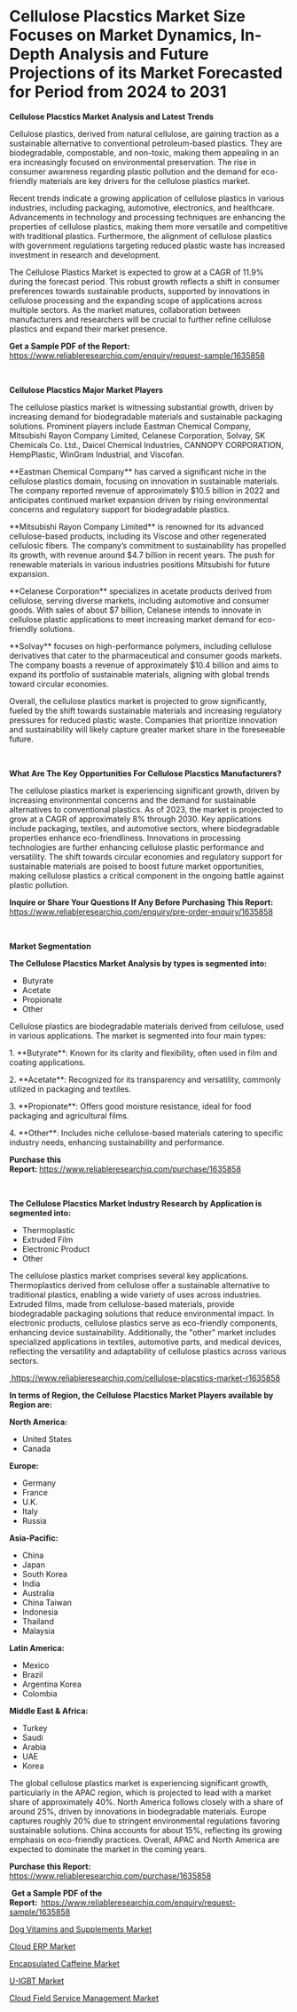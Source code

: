 <p><h1>Cellulose Placstics Market Size Focuses on Market Dynamics, In-Depth Analysis and Future Projections of its Market Forecasted for Period from 2024 to 2031</h1></p><p><strong>Cellulose Placstics Market Analysis and Latest Trends</strong></p>
<p><p>Cellulose plastics, derived from natural cellulose, are gaining traction as a sustainable alternative to conventional petroleum-based plastics. They are biodegradable, compostable, and non-toxic, making them appealing in an era increasingly focused on environmental preservation. The rise in consumer awareness regarding plastic pollution and the demand for eco-friendly materials are key drivers for the cellulose plastics market.</p><p>Recent trends indicate a growing application of cellulose plastics in various industries, including packaging, automotive, electronics, and healthcare. Advancements in technology and processing techniques are enhancing the properties of cellulose plastics, making them more versatile and competitive with traditional plastics. Furthermore, the alignment of cellulose plastics with government regulations targeting reduced plastic waste has increased investment in research and development.</p><p>The Cellulose Plastics Market is expected to grow at a CAGR of 11.9% during the forecast period. This robust growth reflects a shift in consumer preferences towards sustainable products, supported by innovations in cellulose processing and the expanding scope of applications across multiple sectors. As the market matures, collaboration between manufacturers and researchers will be crucial to further refine cellulose plastics and expand their market presence.</p></p>
<p><strong>Get a Sample PDF of the Report:&nbsp;</strong> <a href="https://www.reliableresearchiq.com/enquiry/request-sample/1635858">https://www.reliableresearchiq.com/enquiry/request-sample/1635858</a></p>
<p>&nbsp;</p>
<p><strong>Cellulose Placstics Major Market Players</strong></p>
<p><p>The cellulose plastics market is witnessing substantial growth, driven by increasing demand for biodegradable materials and sustainable packaging solutions. Prominent players include Eastman Chemical Company, Mitsubishi Rayon Company Limited, Celanese Corporation, Solvay, SK Chemicals Co. Ltd., Daicel Chemical Industries, CANNOPY CORPORATION, HempPlastic, WinGram Industrial, and Viscofan.</p><p>**Eastman Chemical Company** has carved a significant niche in the cellulose plastics domain, focusing on innovation in sustainable materials. The company reported revenue of approximately $10.5 billion in 2022 and anticipates continued market expansion driven by rising environmental concerns and regulatory support for biodegradable plastics.</p><p>**Mitsubishi Rayon Company Limited** is renowned for its advanced cellulose-based products, including its Viscose and other regenerated cellulosic fibers. The company’s commitment to sustainability has propelled its growth, with revenue around $4.7 billion in recent years. The push for renewable materials in various industries positions Mitsubishi for future expansion.</p><p>**Celanese Corporation** specializes in acetate products derived from cellulose, serving diverse markets, including automotive and consumer goods. With sales of about $7 billion, Celanese intends to innovate in cellulose plastic applications to meet increasing market demand for eco-friendly solutions.</p><p>**Solvay** focuses on high-performance polymers, including cellulose derivatives that cater to the pharmaceutical and consumer goods markets. The company boasts a revenue of approximately $10.4 billion and aims to expand its portfolio of sustainable materials, aligning with global trends toward circular economies.</p><p>Overall, the cellulose plastics market is projected to grow significantly, fueled by the shift towards sustainable materials and increasing regulatory pressures for reduced plastic waste. Companies that prioritize innovation and sustainability will likely capture greater market share in the foreseeable future.</p></p>
<p>&nbsp;</p>
<p><strong>What Are The Key Opportunities For Cellulose Placstics Manufacturers?</strong></p>
<p><p>The cellulose plastics market is experiencing significant growth, driven by increasing environmental concerns and the demand for sustainable alternatives to conventional plastics. As of 2023, the market is projected to grow at a CAGR of approximately 8% through 2030. Key applications include packaging, textiles, and automotive sectors, where biodegradable properties enhance eco-friendliness. Innovations in processing technologies are further enhancing cellulose plastic performance and versatility. The shift towards circular economies and regulatory support for sustainable materials are poised to boost future market opportunities, making cellulose plastics a critical component in the ongoing battle against plastic pollution.</p></p>
<p><strong>Inquire or Share Your Questions If Any Before Purchasing This Report:</strong> <a href="https://www.reliableresearchiq.com/enquiry/pre-order-enquiry/1635858">https://www.reliableresearchiq.com/enquiry/pre-order-enquiry/1635858</a></p>
<p>&nbsp;</p>
<p><strong>Market Segmentation</strong></p>
<p><strong>The Cellulose Placstics Market Analysis by types is segmented into:</strong></p>
<p><ul><li>Butyrate</li><li>Acetate</li><li>Propionate</li><li>Other</li></ul></p>
<p><p>Cellulose plastics are biodegradable materials derived from cellulose, used in various applications. The market is segmented into four main types: </p><p>1. **Butyrate**: Known for its clarity and flexibility, often used in film and coating applications.</p><p>2. **Acetate**: Recognized for its transparency and versatility, commonly utilized in packaging and textiles.</p><p>3. **Propionate**: Offers good moisture resistance, ideal for food packaging and agricultural films.</p><p>4. **Other**: Includes niche cellulose-based materials catering to specific industry needs, enhancing sustainability and performance.</p></p>
<p><strong>Purchase this Report:&nbsp;</strong><a href="https://www.reliableresearchiq.com/purchase/1635858">https://www.reliableresearchiq.com/purchase/1635858</a></p>
<p>&nbsp;</p>
<p><strong>The Cellulose Placstics Market Industry Research by Application is segmented into:</strong></p>
<p><ul><li>Thermoplastic</li><li>Extruded Film</li><li>Electronic Product</li><li>Other</li></ul></p>
<p><p>The cellulose plastics market comprises several key applications. Thermoplastics derived from cellulose offer a sustainable alternative to traditional plastics, enabling a wide variety of uses across industries. Extruded films, made from cellulose-based materials, provide biodegradable packaging solutions that reduce environmental impact. In electronic products, cellulose plastics serve as eco-friendly components, enhancing device sustainability. Additionally, the "other" market includes specialized applications in textiles, automotive parts, and medical devices, reflecting the versatility and adaptability of cellulose plastics across various sectors.</p></p>
<p><a href="https://www.reliableresearchiq.com/cellulose-placstics-market-r1635858">&nbsp;https://www.reliableresearchiq.com/cellulose-placstics-market-r1635858</a></p>
<p><strong>In terms of Region, the Cellulose Placstics Market Players available by Region are:</strong></p>
<p>
    <p> <strong> North America: </strong>
        <ul>
            <li>United States</li>
            <li>Canada</li>
        </ul>
        </p> 
    <p> <strong> Europe: </strong>
        <ul>
            <li>Germany</li>
            <li>France</li>
            <li>U.K.</li>
            <li>Italy</li>
            <li>Russia</li>
        </ul>
        </p> 
    <p> <strong> Asia-Pacific: </strong>
        <ul>
            <li>China</li>
            <li>Japan</li>
            <li>South Korea</li>
            <li>India</li>
            <li>Australia</li>
            <li>China Taiwan</li>
            <li>Indonesia</li>
            <li>Thailand</li>
            <li>Malaysia</li>
        </ul>
        </p> 
    <p> <strong> Latin America: </strong>
        <ul>
            <li>Mexico</li>
            <li>Brazil</li>
            <li>Argentina Korea</li>
            <li>Colombia</li>
        </ul>
        </p> 
    <p> <strong> Middle East & Africa: </strong>
        <ul>
            <li>Turkey</li>
            <li>Saudi</li>
            <li>Arabia</li>
            <li>UAE</li>
            <li>Korea</li>
        </ul>
    </p>
    </p>
<p><p>The global cellulose plastics market is experiencing significant growth, particularly in the APAC region, which is projected to lead with a market share of approximately 40%. North America follows closely with a share of around 25%, driven by innovations in biodegradable materials. Europe captures roughly 20% due to stringent environmental regulations favoring sustainable solutions. China accounts for about 15%, reflecting its growing emphasis on eco-friendly practices. Overall, APAC and North America are expected to dominate the market in the coming years.</p></p>
<p><strong>Purchase this Report: </strong><a href="https://www.reliableresearchiq.com/purchase/1635858">https://www.reliableresearchiq.com/purchase/1635858</a></p>
<p>&nbsp;<strong>Get a Sample PDF of the Report:&nbsp;&nbsp;</strong><a href="https://www.reliableresearchiq.com/enquiry/request-sample/1635858">https://www.reliableresearchiq.com/enquiry/request-sample/1635858</a></p>
<p><strong></strong></p>
<p><p><a href="https://issuu.com/reportprime-2/docs/dog-vitamins-and-supplements-market_7f416c586acbc4">Dog Vitamins and Supplements Market</a></p><p><a href="https://www.linkedin.com/pulse/cloud-erp-market-global-insights-sales-trends-2024-2031-wpagc?trackingId=z%2BmVp%2FsjSWKhzoZmpAUiOQ%3D%3D">Cloud ERP Market</a></p><p><a href="https://issuu.com/reportprime-2/docs/encapsulated-caffeine-market-size-2_6cd63df22b6f06">Encapsulated Caffeine Market</a></p><p><a href="https://lerafesills.medium.com/u-igbt-market-size-share-growth-and-market-analysis-by-type-by-application-consumer-2c651724c322?postPublishedType=repub">U-IGBT Market</a></p><p><a href="https://www.linkedin.com/pulse/global-cloud-field-service-management-market-trends-analysis-nfdve?trackingId=4p6BRcfDQyeOowRmkff5hA%3D%3D">Cloud Field Service Management Market</a></p></p>
